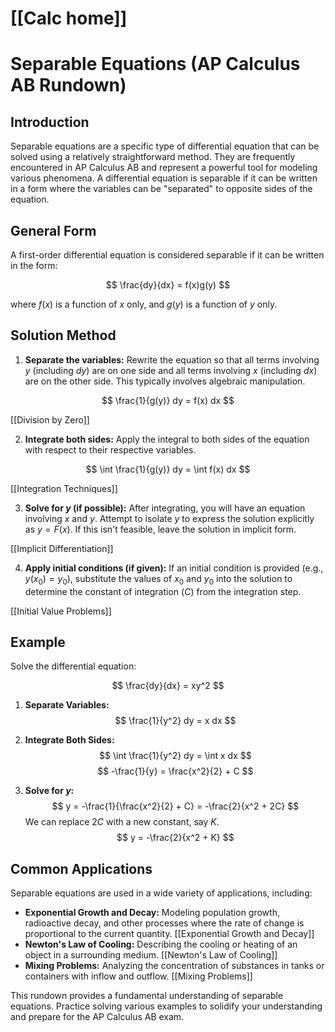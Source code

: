 # [[Calc home]]
# Separable Equations (AP Calculus AB Rundown)

## Introduction

Separable equations are a specific type of differential equation that can be solved using a relatively straightforward method.  They are frequently encountered in AP Calculus AB and represent a powerful tool for modeling various phenomena.  A differential equation is separable if it can be written in a form where the variables can be "separated" to opposite sides of the equation.

## General Form

A first-order differential equation is considered separable if it can be written in the form:

$$
\frac{dy}{dx} = f(x)g(y)
$$

where $f(x)$ is a function of $x$ only, and $g(y)$ is a function of $y$ only.

## Solution Method

1. **Separate the variables:**  Rewrite the equation so that all terms involving $y$ (including $dy$) are on one side and all terms involving $x$ (including $dx$) are on the other side.  This typically involves algebraic manipulation.

$$
\frac{1}{g(y)} dy = f(x) dx
$$

[[Division by Zero]]

2. **Integrate both sides:** Apply the integral to both sides of the equation with respect to their respective variables.

$$
\int \frac{1}{g(y)} dy = \int f(x) dx
$$

[[Integration Techniques]]

3. **Solve for $y$ (if possible):** After integrating, you will have an equation involving $x$ and $y$.  Attempt to isolate $y$ to express the solution explicitly as $y = F(x)$. If this isn't feasible, leave the solution in implicit form.

[[Implicit Differentiation]]

4. **Apply initial conditions (if given):** If an initial condition is provided (e.g., $y(x_0) = y_0$), substitute the values of $x_0$ and $y_0$ into the solution to determine the constant of integration ($C$) from the integration step.

[[Initial Value Problems]]

## Example

Solve the differential equation:

$$
\frac{dy}{dx} = xy^2
$$

1. **Separate Variables:**
   $$
   \frac{1}{y^2} dy = x dx
   $$

2. **Integrate Both Sides:**
   $$
   \int \frac{1}{y^2} dy = \int x dx
   $$
   $$
   -\frac{1}{y} = \frac{x^2}{2} + C
   $$

3. **Solve for $y$:**
   $$
   y = -\frac{1}{\frac{x^2}{2} + C} = -\frac{2}{x^2 + 2C}
   $$
   We can replace $2C$ with a new constant, say $K$.
   $$
   y = -\frac{2}{x^2 + K}
   $$

## Common Applications

Separable equations are used in a wide variety of applications, including:

* **Exponential Growth and Decay:** Modeling population growth, radioactive decay, and other processes where the rate of change is proportional to the current quantity. [[Exponential Growth and Decay]]
* **Newton's Law of Cooling:** Describing the cooling or heating of an object in a surrounding medium. [[Newton's Law of Cooling]]
* **Mixing Problems:** Analyzing the concentration of substances in tanks or containers with inflow and outflow.  [[Mixing Problems]]


This rundown provides a fundamental understanding of separable equations.  Practice solving various examples to solidify your understanding and prepare for the AP Calculus AB exam.
